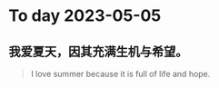 
# To day 2023-05-05


## 我爱夏天，因其充满生机与希望。
> I love summer because it is full of life and hope. 

    